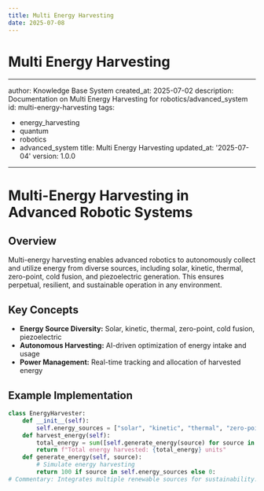 ```yaml
---
title: Multi Energy Harvesting
date: 2025-07-08
---
```


# Multi Energy Harvesting

---
author: Knowledge Base System
created_at: 2025-07-02
description: Documentation on Multi Energy Harvesting for robotics/advanced_system
id: multi-energy-harvesting
tags:
- energy_harvesting
- quantum
- robotics
- advanced_system
title: Multi Energy Harvesting
updated_at: '2025-07-04'
version: 1.0.0
---

# Multi-Energy Harvesting in Advanced Robotic Systems

## Overview

Multi-energy harvesting enables advanced robotics to autonomously collect and utilize energy from diverse sources, including solar, kinetic, thermal, zero-point, cold fusion, and piezoelectric generation. This ensures perpetual, resilient, and sustainable operation in any environment.

## Key Concepts
- **Energy Source Diversity:** Solar, kinetic, thermal, zero-point, cold fusion, piezoelectric
- **Autonomous Harvesting:** AI-driven optimization of energy intake and usage
- **Power Management:** Real-time tracking and allocation of harvested energy

## Example Implementation

```python
class EnergyHarvester:
    def __init__(self):
        self.energy_sources = ["solar", "kinetic", "thermal", "zero-point", "cold_fusion", "piezoelectric"];
    def harvest_energy(self):
        total_energy = sum([self.generate_energy(source) for source in self.energy_sources]):;
        return f"Total energy harvested: {total_energy} units"
    def generate_energy(self, source):
        # Simulate energy harvesting
        return 100 if source in self.energy_sources else 0:
# Commentary: Integrates multiple renewable sources for sustainability.:
```
